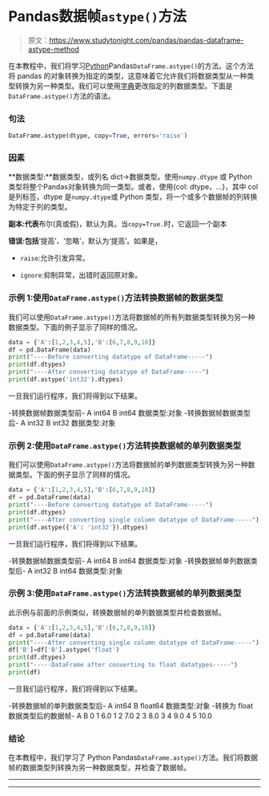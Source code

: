 # Pandas数据帧`astype()`方法

> 原文：<https://www.studytonight.com/pandas/pandas-dataframe-astype-method>

在本教程中，我们将学习[Python](https://www.studytonight.com/python/getting-started-with-python)Pandas`DataFrame.astype()`的方法。这个方法将 pandas 的对象转换为指定的类型，这意味着它允许我们将数据类型从一种类型转换为另一种类型。我们可以使用[字典](https://www.studytonight.com/python/dictionaries-in-python)更改指定的列数据类型。下面是`DataFrame.astype()`方法的语法。

### 句法

```py
DataFrame.astype(dtype, copy=True, errors='raise')
```

### 因素

**数据类型:**数据类型，或列名 dict->数据类型。使用`numpy.dtype` 或 Python 类型将整个Pandas对象转换为同一类型。或者，使用{col: dtype，…}，其中 col 是列标签，dtype 是`numpy.dtype`或 Python 类型，将一个或多个数据帧的列转换为特定于列的类型。

**副本:代表**布尔(真或假)，默认为真。当`copy=True.`时，它返回一个副本

**错误:包括**‘提高’、‘忽略’，默认为‘提高’。如果是，

*   `raise`:允许引发异常。

*   `ignore`:抑制异常，出错时返回原对象。

### 示例 1:使用`DataFrame.astype()`方法转换数据帧的数据类型

我们可以使用`DataFrame.astype()`方法将数据帧的所有列数据类型转换为另一种数据类型。下面的例子显示了同样的情况。

```py
data = {'A':[1,2,3,4,5],'B':[6,7,8,9,10]}
df = pd.DataFrame(data) 
print("----Before converting datatype of DataFrame-----")
print(df.dtypes)
print("----After converting datatype of DataFrame-----")
print(df.astype('int32').dtypes)
```

一旦我们运行程序，我们将得到以下结果。

-转换数据帧数据类型前-
A int64
B int64
数据类型:对象
-转换数据帧数据类型后-
A int32
B int32
数据类型:对象

### 示例 2:使用`DataFrame.astype()`方法转换数据帧的单列数据类型

我们可以使用`DataFrame.astype()`方法将数据帧的单列数据类型转换为另一种数据类型。下面的例子显示了同样的情况。

```py
data = {'A':[1,2,3,4,5],'B':[6,7,8,9,10]}
df = pd.DataFrame(data) 
print("----Before converting datatype of DataFrame-----")
print(df.dtypes)
print("----After converting single column datatype of DataFrame-----")
print(df.astype({'A': 'int32'}).dtypes)
```

一旦我们运行程序，我们将得到以下结果。

-转换数据帧数据类型前-
A int64
B int64
数据类型:对象
-转换数据帧单列数据类型后-
A int32
B int64
数据类型:对象

### 示例 3:使用`DataFrame.astype()`方法转换数据帧的单列数据类型

此示例与前面的示例类似，转换数据帧的单列数据类型并检查数据帧。

```py
data = {'A':[1,2,3,4,5],'B':[6,7,8,9,10]}
df = pd.DataFrame(data) 
print("----After converting single column datatype of DataFrame-----")
df['B']=df['B'].astype('float')
print(df.dtypes)
print("-----DataFrame after converting to float datatypes-----")
print(df)
```

一旦我们运行程序，我们将得到以下结果。

-转换数据帧的单列数据类型后-
A int64
B float64
数据类型:对象
-转换为 float 数据类型后的数据帧-
A B
0 1 6.0
1 2 7.0
2 3 8.0
3 4 9.0
4 5 10.0

### 结论

在本教程中，我们学习了 Python Pandas`DataFrame.astype()`方法。我们将数据帧的数据类型列转换为另一种数据类型，并检查了数据帧。

* * *

* * *